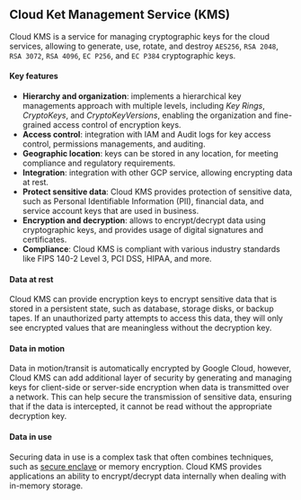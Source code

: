 ## Cloud Ket Management Service (KMS)

Cloud KMS is a service for managing cryptographic keys for the cloud services, allowing to generate, use, rotate, and
destroy `AES256`, `RSA 2048`, `RSA 3072`, `RSA 4096`, `EC P256`, and `EC P384` cryptographic keys.

#### Key features

- **Hierarchy and organization**: implements a hierarchical key managements approach with multiple levels, including
  _Key Rings_, _CryptoKeys_, and _CryptoKeyVersions_, enabling the organization and fine-grained access control of
  encryption keys.
- **Access control**: integration with IAM and Audit logs for key access control, permissions managements, and auditing.
- **Geographic location**: keys can be stored in any location, for meeting compliance and regulatory requirements.
- **Integration**: integration with other GCP service, allowing encrypting data at rest.
- **Protect sensitive data**: Cloud KMS provides protection of sensitive data, such as Personal Identifiable
  Information (PII), financial data, and service account keys that are used in business.
- **Encryption and decryption**: allows to encrypt/decrypt data using cryptographic keys, and provides usage of digital
  signatures and certificates.
- **Compliance**: Cloud KMS is compliant with various industry standards like FIPS 140-2 Level 3, PCI DSS, HIPAA, and
  more.

#### Data at rest

Cloud KMS can provide encryption keys to encrypt sensitive data that is stored in a persistent state, such as database,
storage disks, or backup tapes. If an unauthorized party attempts to access this data, they will only see encrypted
values that are meaningless without the decryption key.

#### Data in motion

Data in motion/transit is automatically encrypted by Google Cloud, however, Cloud KMS can add additional layer of
security by generating and managing keys for client-side or server-side encryption when data is transmitted over a
network. This can help secure the transmission of sensitive data, ensuring that if the data is intercepted, it cannot be
read without the appropriate decryption key.

#### Data in use

Securing data in use is a complex task that often combines techniques, such
as [secure enclave](https://www.anjuna.io/resources/what-is-a-secure-enclave) or memory encryption. Cloud KMS provides
applications an ability to encrypt/decrypt data internally when dealing with in-memory storage.
